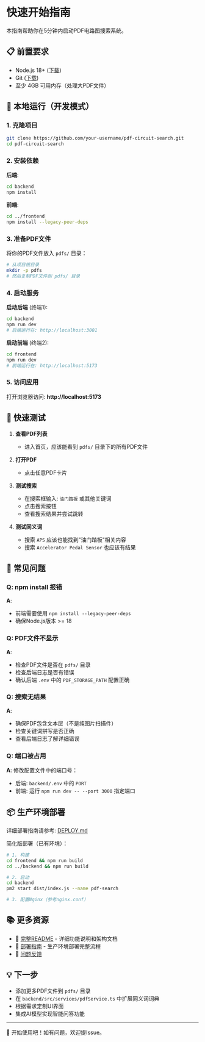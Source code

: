 # 快速开始指南

本指南帮助你在5分钟内启动PDF电路图搜索系统。

## 📋 前置要求

- Node.js 18+ ([下载](https://nodejs.org/))
- Git ([下载](https://git-scm.com/))
- 至少 4GB 可用内存（处理大PDF文件）

## 🚀 本地运行（开发模式）

### 1. 克隆项目

```bash
git clone https://github.com/your-username/pdf-circuit-search.git
cd pdf-circuit-search
```

### 2. 安装依赖

**后端**:
```bash
cd backend
npm install
```

**前端**:
```bash
cd ../frontend
npm install --legacy-peer-deps
```

### 3. 准备PDF文件

将你的PDF文件放入 `pdfs/` 目录：

```bash
# 从项目根目录
mkdir -p pdfs
# 然后复制PDF文件到 pdfs/ 目录
```

### 4. 启动服务

**启动后端** (终端1):
```bash
cd backend
npm run dev
# 后端运行在: http://localhost:3001
```

**启动前端** (终端2):
```bash
cd frontend
npm run dev
# 前端运行在: http://localhost:5173
```

### 5. 访问应用

打开浏览器访问: **http://localhost:5173**

## 🎯 快速测试

1. **查看PDF列表**
   - 进入首页，应该能看到 `pdfs/` 目录下的所有PDF文件

2. **打开PDF**
   - 点击任意PDF卡片

3. **测试搜索**
   - 在搜索框输入: `油门踏板` 或其他关键词
   - 点击搜索按钮
   - 查看搜索结果并尝试跳转

4. **测试同义词**
   - 搜索 `APS` 应该也能找到"油门踏板"相关内容
   - 搜索 `Accelerator Pedal Sensor` 也应该有结果

## 🔧 常见问题

### Q: npm install 报错
**A**:
- 前端需要使用 `npm install --legacy-peer-deps`
- 确保Node.js版本 >= 18

### Q: PDF文件不显示
**A**:
- 检查PDF文件是否在 `pdfs/` 目录
- 检查后端日志是否有错误
- 确认后端 `.env` 中的 `PDF_STORAGE_PATH` 配置正确

### Q: 搜索无结果
**A**:
- 确保PDF包含文本层（不是纯图片扫描件）
- 检查关键词拼写是否正确
- 查看后端日志了解详细错误

### Q: 端口被占用
**A**:
修改配置文件中的端口号：
- 后端: `backend/.env` 中的 `PORT`
- 前端: 运行 `npm run dev -- --port 3000` 指定端口

## 📦 生产环境部署

详细部署指南请参考: [DEPLOY.md](./DEPLOY.md)

简化版部署（已有环境）：

```bash
# 1. 构建
cd frontend && npm run build
cd ../backend && npm run build

# 2. 启动
cd backend
pm2 start dist/index.js --name pdf-search

# 3. 配置Nginx（参考nginx.conf）
```

## 📚 更多资源

- 📖 [完整README](./README.md) - 详细功能说明和架构文档
- 🚀 [部署指南](./DEPLOY.md) - 生产环境部署完整流程
- 🐛 [问题反馈](https://github.com/your-username/pdf-circuit-search/issues)

## 💡 下一步

- 添加更多PDF文件到 `pdfs/` 目录
- 在 `backend/src/services/pdfService.ts` 中扩展同义词词典
- 根据需求定制UI界面
- 集成AI模型实现智能问答功能

---

🎉 开始使用吧！如有问题，欢迎提Issue。
